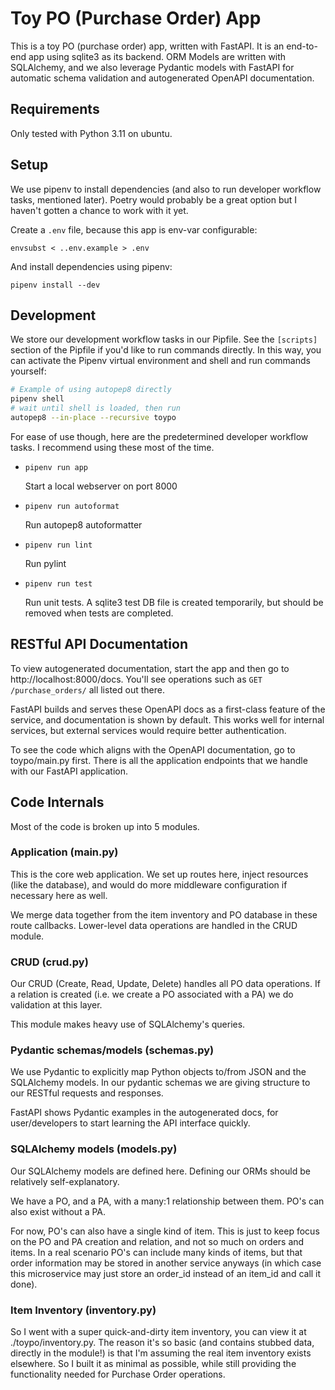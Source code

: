 # Toy PO (Purchase Order) App

This is a toy PO (purchase order) app, written with FastAPI.
It is an end-to-end app using sqlite3 as its backend. ORM Models
are written with SQLAlchemy, and we also leverage Pydantic models
with FastAPI for automatic schema validation and autogenerated
OpenAPI documentation.

## Requirements

Only tested with Python 3.11 on ubuntu.

## Setup

We use pipenv to install dependencies (and also to run
developer workflow tasks, mentioned later). Poetry would
probably be a great option but I haven't gotten a chance to 
work with it yet.

Create a `.env` file, because this app is env-var configurable:
```
envsubst < ..env.example > .env
```

And install dependencies using pipenv:
```
pipenv install --dev
```

## Development

We store our development workflow tasks in our Pipfile. See
the `[scripts]` section of the Pipfile if you'd like to
run commands directly. In this way, you can activate the Pipenv
virtual environment and shell and run commands yourself:

```bash
# Example of using autopep8 directly
pipenv shell
# wait until shell is loaded, then run
autopep8 --in-place --recursive toypo
```

For ease of use though, here are the predetermined
developer workflow tasks. I recommend using these
most of the time.

* ```
  pipenv run app
  ```
  Start a local webserver on port 8000
* ```
  pipenv run autoformat
  ```
  Run autopep8 autoformatter
* ```
  pipenv run lint
  ```
  Run pylint
* ```
  pipenv run test
  ```
  Run unit tests. A sqlite3 test DB file is created temporarily,
  but should be removed when tests are completed.

## RESTful API Documentation

To view autogenerated documentation, start the app
and then go to http://localhost:8000/docs. You'll see
operations such as `GET /purchase_orders/` all listed
out there.

FastAPI builds and serves these OpenAPI docs as a
first-class feature of the service, and documentation
is shown by default. This works well for internal services,
but external services would require better authentication.

To see the code which aligns with the OpenAPI documentation,
go to toypo/main.py first. There is all the application
endpoints that we handle with our FastAPI application.

## Code Internals

Most of the code is broken up into 5 modules.

### Application (main.py)

This is the core web application. We set up routes
here, inject resources (like the database), and
would do more middleware configuration if necessary
here as well.

We merge data together from the item inventory
and PO database in these route callbacks. Lower-level
data operations are handled in the CRUD module.

### CRUD (crud.py)

Our CRUD (Create, Read, Update, Delete) handles all
PO data operations. If a relation is created
(i.e. we create a PO associated with a PA) we do
validation at this layer.

This module makes heavy use of SQLAlchemy's queries.

### Pydantic schemas/models (schemas.py)

We use Pydantic to explicitly map Python objects
to/from JSON and the SQLAlchemy models. In our pydantic
schemas we are giving structure to our RESTful
requests and responses.

FastAPI shows Pydantic examples in the autogenerated
docs, for user/developers to start learning the
API interface quickly.

### SQLAlchemy models (models.py)

Our SQLAlchemy models are defined here. Defining our
ORMs should be relatively self-explanatory.

We have a PO, and a PA, with a many:1 relationship
between them. PO's can also exist without a PA.

For now, PO's can also have a single kind of item.
This is just to keep focus on the PO and PA creation
and relation, and not so much on orders and items.
In a real scenario PO's can include many kinds of
items, but that order information may be stored
in another service anyways (in which case this
microservice may just store an order_id instead of
an item_id and call it done).

### Item Inventory (inventory.py)

So I went with a super quick-and-dirty item inventory,
you can view it at ./toypo/inventory.py. The reason
it's so basic (and contains stubbed data, directly
in the module!) is that I'm assuming the real item
inventory exists elsewhere. So I built it as minimal
as possible, while still providing the functionality needed
for Purchase Order operations.
